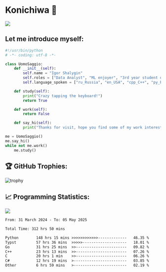 # Konichiwa 👋
![](https://komarev.com/ghpvc/?username=IgorFandre&color=brightgreen)

## Let me introduce myself:
```py
#!/usr/bin/python
# -*- coding: utf-8 -*-

class UomoSaggio:
    def __init__(self):
        self.name = "Igor Shalygin"
        self.roles = ["Data Analyst", "ML enjoyer", "3rd year student of MIPT"]
        self.language_spoken = ["ru_Russia", "en_USA", "cpp_C++", "py_Python", "go_Golang"]

    def study(self):
        print("Crazy tapping the keyboard!")
        return True

    def work(self):
        return False

    def say_hi(self):
        print("Thanks for visit, hope you find some of my work interesting.")

me = UomoSaggio()
me.say_hi()
while not me.work()
    me.study()
```

## 🏆 GitHub Trophies:
![trophy](https://github-profile-trophy.vercel.app/?username=IgorFandre&title=MultiLanguage,Repositories,Commits,Experience,PullRequest,Reviews)

## 📈 Programming Statistics:

![](https://github-profile-summary-cards.vercel.app/api/cards/profile-details?username=IgorFandre&theme=solarized_dark)

<!--START_SECTION:waka-->

```txt
From: 31 March 2024 - To: 05 May 2025

Total Time: 312 hrs 50 mins

Python        148 hrs 15 mins >>>>>>>>>>>>-------------   46.35 %
Typst         57 hrs 36 mins  >>>>>--------------------   18.01 %
Go            31 hrs 25 mins  >>-----------------------   09.82 %
C++           23 hrs 13 mins  >>-----------------------   07.26 %
C             20 hrs 1 min    >>-----------------------   06.26 %
C#            12 hrs 19 mins  >------------------------   03.85 %
Other         6 hrs 59 mins   >------------------------   02.19 %
```

<!--END_SECTION:waka-->
